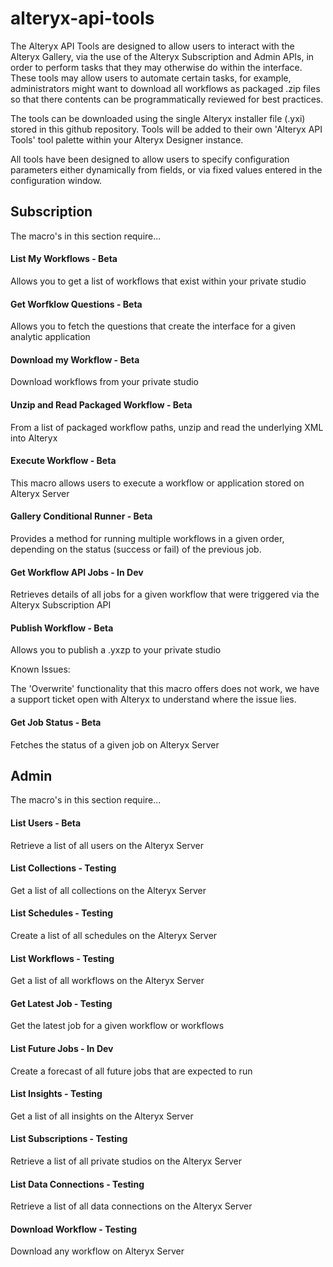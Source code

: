# alteryx-api-tools

The Alteryx API Tools are designed to allow users to interact with the Alteryx Gallery, via the use of the Alteryx Subscription and Admin APIs, in order to perform tasks that they may otherwise do within the interface. These tools may allow users to automate certain tasks, for example, administrators might want to download all workflows as packaged .zip files so that there contents can be  programmatically reviewed for best practices.

The tools can be downloaded using the single Alteryx installer file (.yxi) stored in this github repository. Tools will be added to their own 'Alteryx API Tools' tool palette within your Alteryx Designer instance.

All tools have been designed to allow users to specify configuration parameters either dynamically from fields, or via fixed values entered in the configuration window.

## Subscription

The macro's in this section require...

#### List My Workflows - Beta

Allows you to get a list of workflows that exist within your private studio

#### Get Worfklow Questions - Beta

Allows you to fetch the questions that create the interface for a given analytic application

#### Download my Workflow - Beta

Download workflows from your private studio

#### Unzip and Read Packaged Workflow - Beta

From a list of packaged workflow paths, unzip and read the underlying XML into Alteryx

#### Execute Workflow - Beta

This macro allows users to execute a workflow or application stored on Alteryx Server

#### Gallery Conditional Runner - Beta

Provides a method for running multiple workflows in a given order, depending on the status (success or fail) of the previous job.

#### Get Workflow API Jobs - In Dev

Retrieves details of all jobs for a given workflow that were triggered via the Alteryx Subscription API

#### Publish Workflow - Beta

Allows you to publish a .yxzp to your private studio

Known Issues:

The 'Overwrite' functionality that this macro offers does not work, we have a support ticket open with Alteryx to understand where the issue lies.

#### Get Job Status - Beta

Fetches the status of a given job on Alteryx Server

## Admin

The macro's in this section require...

#### List Users - Beta

Retrieve a list of all users on the Alteryx Server

#### List Collections - Testing

Get a list of all collections on the Alteryx Server

#### List Schedules - Testing

Create a list of all schedules on the Alteryx Server

#### List Workflows - Testing

Get a list of all workflows on the Alteryx Server

#### Get Latest Job - Testing

Get the latest job for a given workflow or workflows

#### List Future Jobs - In Dev

Create a forecast of all future jobs that are expected to run

#### List Insights - Testing

Get a list of all insights on the Alteryx Server

#### List Subscriptions - Testing

Retrieve a list of all private studios on the Alteryx Server

#### List Data Connections - Testing

Retrieve a list of all data connections on the Alteryx Server

#### Download Workflow - Testing

Download any workflow on Alteryx Server
